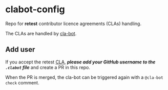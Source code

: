 # clabot-config

Repo for **retest** contributor licence agreements (CLAs) handling.

The CLAs are handled by [cla-bot](https://colineberhardt.github.io/cla-bot/).

## Add user

If you accept the retest
[CLA](Contributor-License-Agreement.md),
***please add your GitHub username to the `.clabot` file*** and create a PR in this repo.

When the PR is merged, the cla-bot can be triggered again with a
`@cla-bot check` comment.
